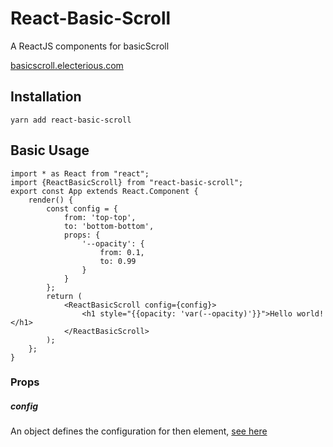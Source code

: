 # React-Basic-Scroll
A ReactJS components for basicScroll

[basicscroll.electerious.com](https://basicscroll.electerious.com/)

## Installation
```$xslt
yarn add react-basic-scroll
```

## Basic Usage
```$xslt
import * as React from "react";
import {ReactBasicScroll} from "react-basic-scroll";
export const App extends React.Component {
    render() {
        const config = {
            from: 'top-top',
            to: 'bottom-bottom',
            props: {
                '--opacity': {
                    from: 0.1,
                    to: 0.99
                }
            }
        };
        return (
            <ReactBasicScroll config={config}>
                <h1 style="{{opacity: 'var(--opacity)'}}">Hello world!</h1>
            </ReactBasicScroll>
        );
    };
}
```

### Props
##### config
An object defines the configuration for then element, [see here](https://github.com/electerious/basicScroll#data)
